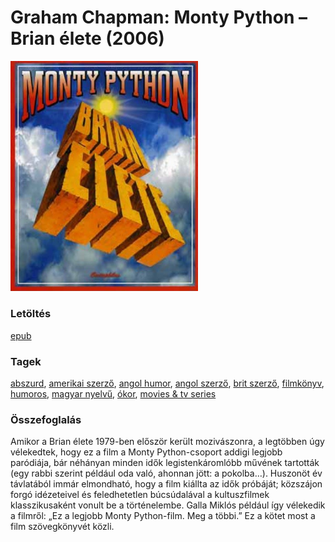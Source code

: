 # <a name="id_271">Graham Chapman: Monty Python – Brian élete (2006)</a>
<img src="https://github.com/BercziSandor/calibre_lib/raw/main/libs/main/Graham%20Chapman/Monty%20Python%20-%20Brian%20elete%20%28271%29/cover.jpg" alt="cover" width="300"/>

### Letöltés
[epub](https://github.com/BercziSandor/calibre_lib/raw/main/libs/main/Graham%20Chapman/Monty%20Python%20-%20Brian%20elete%20%28271%29/Monty%20Python%20-%20Brian%20elete%20-%20Graham%20Chapman.epub)

### Tagek
[abszurd](https://github.com/berczisandor/calibre_lib/blob/main/main/_tags/abszurd.md), [amerikai szerző](https://github.com/berczisandor/calibre_lib/blob/main/main/_tags/amerikai%20szerz%c5%91.md), [angol humor](https://github.com/berczisandor/calibre_lib/blob/main/main/_tags/angol%20humor.md), [angol szerző](https://github.com/berczisandor/calibre_lib/blob/main/main/_tags/angol%20szerz%c5%91.md), [brit szerző](https://github.com/berczisandor/calibre_lib/blob/main/main/_tags/brit%20szerz%c5%91.md), [filmkönyv](https://github.com/berczisandor/calibre_lib/blob/main/main/_tags/filmk%c3%b6nyv.md), [humoros](https://github.com/berczisandor/calibre_lib/blob/main/main/_tags/humoros.md), [magyar nyelvű](https://github.com/berczisandor/calibre_lib/blob/main/main/_tags/magyar%20nyelv%c5%b1.md), [ókor](https://github.com/berczisandor/calibre_lib/blob/main/main/_tags/%c3%b3kor.md), [movies & tv series](https://github.com/berczisandor/calibre_lib/blob/main/main/_tags/movies%20%26%20tv%20series.md)

### Összefoglalás
<div>
<p>Amikor a Brian élete 1979-ben először került mozivászonra, a legtöbben úgy vélekedtek, hogy ez a film a Monty Python-csoport addigi legjobb paródiája, bár néhányan minden idők legistenkáromlóbb művének tartották (egy rabbi szerint például oda való, ahonnan jött: a pokolba…). Huszonöt év távlatából immár elmondható, hogy a film kiállta az idők próbáját; közszájon forgó idézeteivel és feledhetetlen búcsúdalával a kultuszfilmek klasszikusaként vonult be a történelembe. Galla Miklós például így vélekedik a filmről: „Ez a legjobb Monty Python-film. Meg a többi.” Ez a kötet most a film szövegkönyvét közli.</p></div>


